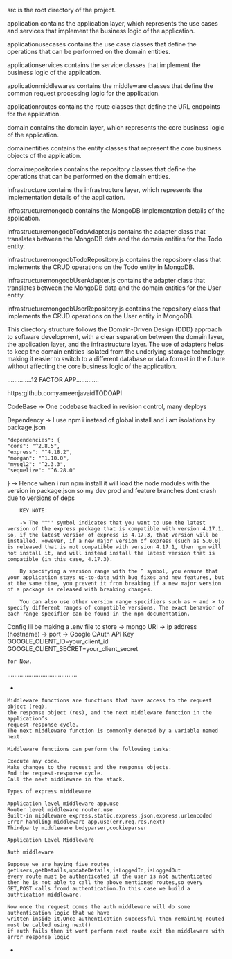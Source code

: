 src is the root directory of the project.

application contains the application layer, which represents the use cases and services that implement the business logic of the application.

applicationusecases contains the use case classes that define the operations that can be performed on the domain entities.

applicationservices contains the service classes that implement the business logic of the application.

applicationmiddlewares contains the middleware classes that define the common request processing logic for the application.

applicationroutes contains the route classes that define the URL endpoints for the application.

domain contains the domain layer, which represents the core business logic of the application.

domainentities contains the entity classes that represent the core business objects of the application.

domainrepositories contains the repository classes that define the operations that can be performed on the domain entities.

infrastructure contains the infrastructure layer, which represents the implementation details of the application.

infrastructuremongodb contains the MongoDB implementation details of the application.

infrastructuremongodbTodoAdapter.js contains the adapter class that translates between the MongoDB data and the domain entities for the Todo entity.

infrastructuremongodbTodoRepository.js contains the repository class that implements the CRUD operations on the Todo entity in MongoDB.

infrastructuremongodbUserAdapter.js contains the adapter class that translates between the MongoDB data and the domain entities for the User entity.

infrastructuremongodbUserRepository.js contains the repository class that implements the CRUD operations on the User entity in MongoDB.

This directory structure follows the Domain-Driven Design (DDD) approach to software development, with a clear separation between the domain layer, the application layer, and the infrastructure layer. The use of adapters helps to keep the domain entities isolated from the underlying storage technology, making it easier to switch to a different database or data format in the future without affecting the core business logic of the application.



..............12 FACTOR APP.............

https:github.comyameenjavaidTODOAPI

CodeBase -> One codebase tracked in revision control, many deploys

Dependency -> I use npm i instead of global install and i am isolations by package.json 

    "dependencies": {
    "cors": "^2.8.5",
    "express": "^4.18.2",
    "morgan": "^1.10.0",
    "mysql2": "^2.3.3",
    "sequelize": "^6.28.0"
  }
        -> Hence when i run npm install it will load the node modules with the version
        in package.json so my dev prod and feature branches dont crash due to versions
        of deps

        KEY NOTE:

        -> The '^'' symbol indicates that you want to use the latest version of the express package that is compatible with version 4.17.1. So, if the latest version of express is 4.17.3, that version will be installed. However, if a new major version of express (such as 5.0.0) is released that is not compatible with version 4.17.1, then npm will not install it, and will instead install the latest version that is compatible (in this case, 4.17.3).

        By specifying a version range with the ^ symbol, you ensure that your application stays up-to-date with bug fixes and new features, but at the same time, you prevent it from breaking if a new major version of a package is released with breaking changes.

        You can also use other version range specifiers such as ~ and > to specify different ranges of compatible versions. The exact behavior of each range specifier can be found in the npm documentation.

Config
    Ill be making a .env file to store
    -> mongo URI
    -> ip address (hostname)
    -> port
    -> Google OAuth API Key
        GOOGLE_CLIENT_ID=your_client_id
        GOOGLE_CLIENT_SECRET=your_client_secret

    for Now.


........................................






*
    
    Middleware functions are functions that have access to the request object (req), 
    the response object (res), and the next middleware function in the application’s 
    request-response cycle. 
    The next middleware function is commonly denoted by a variable named next.

    Middleware functions can perform the following tasks:

    Execute any code.
    Make changes to the request and the response objects.
    End the request-response cycle.
    Call the next middleware in the stack.

    Types of express middleware

    Application level middleware app.use
    Router level middleware router.use
    Built-in middleware express.static,express.json,express.urlencoded
    Error handling middleware app.use(err,req,res,next)
    Thirdparty middleware bodyparser,cookieparser

    Application Level Middleware
    
    Auth middleware

    Suppose we are having five routes getUsers,getDetails,updateDetails,isLoggedIn,isLoggedOut
    every route must be authenticated if the user is not authenticated then he is not able to call the above mentioned routes,so every GET,POST calls fromd authentication.In this case we build a authtication middleware.

    Now once the request comes the auth middleware will do some authentication logic that we have 
    written inside it.Once authentication successful then remaining routed must be called using next()
    if auth fails then it wont perform next route exit the middleware with error response logic

*